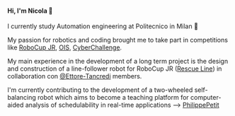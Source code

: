 #### Hi, I'm Nicola :wave:

I currently study Automation engineering at Politecnico in Milan :robot:

My passion for robotics and coding brought me to take part in competitions like [RoboCup JR](https://junior.robocup.org/), [OIS](https://sites.google.com/aldini.istruzioneer.it/olimpiadi-informatica-squadre/homepage), [CyberChallenge](https://cyberchallenge.it/).

My main experience in the development of a long term project is the design and construction of a line-follower robot for RoboCup JR ([Rescue Line](https://github.com/orgs/Ettore-Tancredi/projects)) in collaboration con [@Ettore-Tancredi](https://github.com/orgs/Ettore-Tancredi) members.

I'm currently contributing to the development of a two-wheeled self-balancing robot which aims to become a teaching platform for computer-aided analysis of schedulability in real-time applications --> [PhilippePetit](https://github.com/Nicola-Taddei/PhilippePetit)

